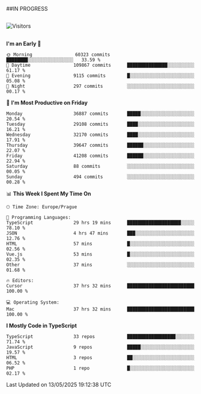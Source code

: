 ##IN PROGRESS
##
![Visitors](https://komarev.com/ghpvc/?username=petrbui&style=for-the-badge&label=Visitors+👀)



##
<!--
[![My GitHub stats](https://github-readme-stats.vercel.app/api?username=petrbui&theme=github_dark)](https://github.com/anuraghazra/github-readme-stats)

[![My wakatime stats](https://github-readme-stats.vercel.app/api/wakatime?username=petrbui&theme=github_dark)](https://github.com/anuraghazra/github-readme-stats)
-->
<!--START_SECTION:waka-->
**I'm an Early 🐤** 

```text
🌞 Morning                60323 commits       ████████░░░░░░░░░░░░░░░░░   33.59 % 
🌆 Daytime                109867 commits      ███████████████░░░░░░░░░░   61.17 % 
🌃 Evening                9115 commits        █░░░░░░░░░░░░░░░░░░░░░░░░   05.08 % 
🌙 Night                  297 commits         ░░░░░░░░░░░░░░░░░░░░░░░░░   00.17 % 
```
📅 **I'm Most Productive on Friday** 

```text
Monday                   36887 commits       █████░░░░░░░░░░░░░░░░░░░░   20.54 % 
Tuesday                  29108 commits       ████░░░░░░░░░░░░░░░░░░░░░   16.21 % 
Wednesday                32170 commits       ████░░░░░░░░░░░░░░░░░░░░░   17.91 % 
Thursday                 39647 commits       ██████░░░░░░░░░░░░░░░░░░░   22.07 % 
Friday                   41208 commits       ██████░░░░░░░░░░░░░░░░░░░   22.94 % 
Saturday                 88 commits          ░░░░░░░░░░░░░░░░░░░░░░░░░   00.05 % 
Sunday                   494 commits         ░░░░░░░░░░░░░░░░░░░░░░░░░   00.28 % 
```


📊 **This Week I Spent My Time On** 

```text
🕑︎ Time Zone: Europe/Prague

💬 Programming Languages: 
TypeScript               29 hrs 19 mins      ████████████████████░░░░░   78.10 % 
JSON                     4 hrs 47 mins       ███░░░░░░░░░░░░░░░░░░░░░░   12.76 % 
HTML                     57 mins             █░░░░░░░░░░░░░░░░░░░░░░░░   02.56 % 
Vue.js                   53 mins             █░░░░░░░░░░░░░░░░░░░░░░░░   02.35 % 
Other                    37 mins             ░░░░░░░░░░░░░░░░░░░░░░░░░   01.68 % 

🔥 Editors: 
Cursor                   37 hrs 32 mins      █████████████████████████   100.00 % 

💻 Operating System: 
Mac                      37 hrs 32 mins      █████████████████████████   100.00 % 
```

**I Mostly Code in TypeScript** 

```text
TypeScript               33 repos            ██████████████████░░░░░░░   71.74 % 
JavaScript               9 repos             █████░░░░░░░░░░░░░░░░░░░░   19.57 % 
HTML                     3 repos             ██░░░░░░░░░░░░░░░░░░░░░░░   06.52 % 
PHP                      1 repo              █░░░░░░░░░░░░░░░░░░░░░░░░   02.17 % 
```




 Last Updated on 13/05/2025 19:12:38 UTC
<!--END_SECTION:waka-->
